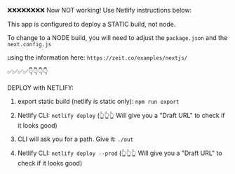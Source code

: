 ❌❌❌❌❌❌❌❌ Now NOT working! Use Netlify instructions below:

This app is configured to deploy a STATIC build, not node.

To change to a NODE build, you will need to adjust the
`package.json`
and the
`next.config.js`

using the information here:
`https://zeit.co/examples/nextjs/`



✅✅✅✅👇👇👇👇

DEPLOY with NETLIFY:

1. export static build (netlify is static only):
  `npm run export`


2. Netlify CLI:
  `netlify deploy`
  (👆👆👆 Will give you a "Draft URL" to check if it looks good)

3. CLI will ask you for a path. Give it:
  `./out`


4. Netlify CLI:
  `netlify deploy --prod`
  (👆👆👆 Will give you a "Draft URL" to check if it looks good)
